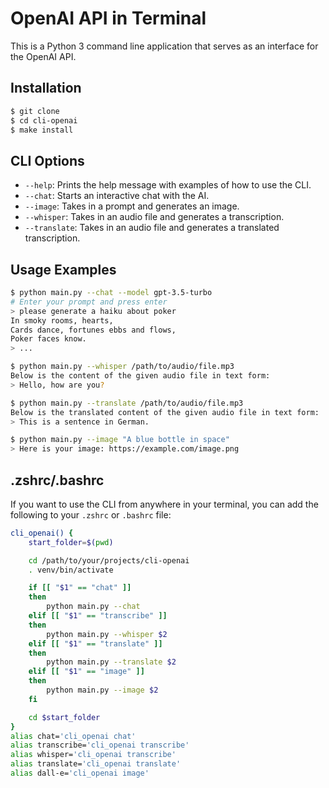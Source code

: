 # OpenAI API in Terminal

This is a Python 3 command line application that serves as an interface for the OpenAI API.

## Installation
```bash
$ git clone
$ cd cli-openai
$ make install
```

## CLI Options
* `--help`: Prints the help message with examples of how to use the CLI.
* `--chat`: Starts an interactive chat with the AI.
* `--image`: Takes in a prompt and generates an image.
* `--whisper`: Takes in an audio file and generates a transcription.
* `--translate`: Takes in an audio file and generates a translated transcription.

## Usage Examples
```bash
$ python main.py --chat --model gpt-3.5-turbo
# Enter your prompt and press enter
> please generate a haiku about poker
In smoky rooms, hearts,
Cards dance, fortunes ebbs and flows,
Poker faces know.
> ...
```

```bash
$ python main.py --whisper /path/to/audio/file.mp3
Below is the content of the given audio file in text form:
> Hello, how are you?
```

```bash
$ python main.py --translate /path/to/audio/file.mp3
Below is the translated content of the given audio file in text form:
> This is a sentence in German.
```

```bash
$ python main.py --image "A blue bottle in space"
> Here is your image: https://example.com/image.png
```

## .zshrc/.bashrc

If you want to use the CLI from anywhere in your terminal, you can add the following to your `.zshrc` or `.bashrc` file:
```bash
cli_openai() {
    start_folder=$(pwd)

    cd /path/to/your/projects/cli-openai
    . venv/bin/activate

    if [[ "$1" == "chat" ]]
    then
        python main.py --chat
    elif [[ "$1" == "transcribe" ]]
    then
        python main.py --whisper $2
    elif [[ "$1" == "translate" ]]
    then
        python main.py --translate $2
    elif [[ "$1" == "image" ]]
    then
        python main.py --image $2
    fi

    cd $start_folder
}
alias chat='cli_openai chat'
alias transcribe='cli_openai transcribe'
alias whisper='cli_openai transcribe'
alias translate='cli_openai translate'
alias dall-e='cli_openai image'
```

